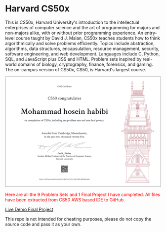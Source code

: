 # Harvard CS50x

This is CS50x, Harvard University's introduction to the intellectual enterprises of computer science and the art of programming for majors and non-majors alike, with or without prior programming experience. An entry-level course taught by David J. Malan, CS50x teaches students how to think algorithmically and solve problems efficiently. Topics include abstraction, algorithms, data structures, encapsulation, resource management, security, software engineering, and web development. Languages include C, Python, SQL, and JavaScript plus CSS and HTML. Problem sets inspired by real-world domains of biology, cryptography, finance, forensics, and gaming. The on-campus version of CS50x, CS50, is Harvard's largest course.

![CS50x](harvard-CS50x.png)

<span style="color:red">Here are all the 9 Problem Sets and 1 Final Project I have completed. All files have been extracted from CS50 AWS based IDE to GitHub.</span>

[Live Demo Final Project](#)

This repo is not intended for cheating purposes, please do not copy the source code and pass it as your own.
